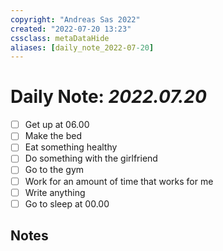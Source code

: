 ```yaml
---
copyright: "Andreas Sas 2022"
created: "2022-07-20 13:23"
cssclass: metaDataHide
aliases: [daily_note_2022-07-20]
---
```


# Daily Note: *2022.07.20*

- [ ] Get up at 06.00
- [ ] Make the bed
- [ ] Eat something healthy
- [ ] Do something with the girlfriend
- [ ] Go to the gym
- [ ] Work for an amount of time that works for me
- [ ] Write anything
- [ ] Go to sleep at 00.00

## Notes
